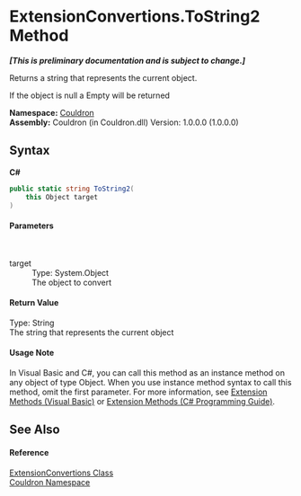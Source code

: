 # ExtensionConvertions.ToString2 Method 
 _**\[This is preliminary documentation and is subject to change.\]**_

Returns a string that represents the current object. 

 If the object is null a Empty will be returned

**Namespace:**&nbsp;<a href="N_Couldron">Couldron</a><br />**Assembly:**&nbsp;Couldron (in Couldron.dll) Version: 1.0.0.0 (1.0.0.0)

## Syntax

**C#**<br />
``` C#
public static string ToString2(
	this Object target
)
```


#### Parameters
&nbsp;<dl><dt>target</dt><dd>Type: System.Object<br />The object to convert</dd></dl>

#### Return Value
Type: String<br />The string that represents the current object

#### Usage Note
In Visual Basic and C#, you can call this method as an instance method on any object of type Object. When you use instance method syntax to call this method, omit the first parameter. For more information, see <a href="http://msdn.microsoft.com/en-us/library/bb384936.aspx">Extension Methods (Visual Basic)</a> or <a href="http://msdn.microsoft.com/en-us/library/bb383977.aspx">Extension Methods (C# Programming Guide)</a>.

## See Also


#### Reference
<a href="T_Couldron_ExtensionConvertions">ExtensionConvertions Class</a><br /><a href="N_Couldron">Couldron Namespace</a><br />